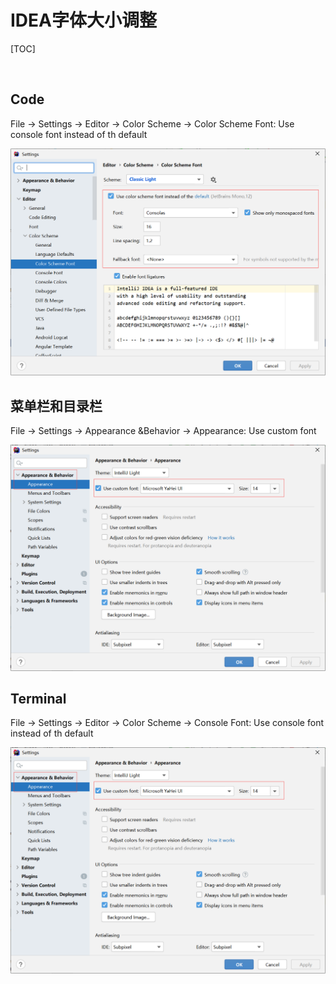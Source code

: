 # IDEA字体大小调整

[TOC]

![]()

## Code

File → Settings → Editor → Color Scheme → Color Scheme Font: Use console font instead of th default

![1633157635846](images/font-size-1.png)

## 菜单栏和目录栏

File → Settings → Appearance &Behavior → Appearance: Use custom font

![1633157038596](images/font-size-2.png)

## Terminal

File → Settings → Editor → Color Scheme → Console Font: Use console font instead of th default

![1633157371311](images/font-size-2.png)

